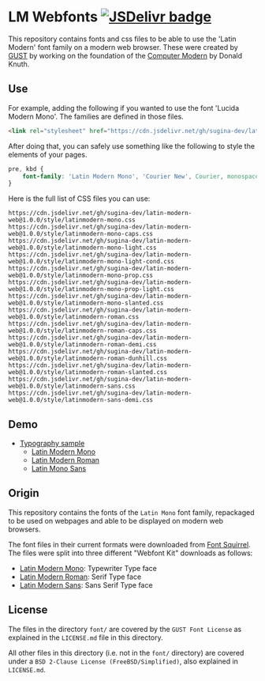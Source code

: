 # LM Webfonts [![JSDelivr badge](https://data.jsdelivr.com/v1/package/gh/sugina-dev/latin-modern-web/badge)](https://www.jsdelivr.com/package/gh/sugina-dev/latin-modern-web)

This repository contains fonts and css files to be able to use the
'Latin Modern' font family on a modern web browser. These were created
by [GUST][1] by working on the foundation of the [Computer Modern][2] by
Donald Knuth.

## Use
For example, adding the following if you wanted to use the font 'Lucida
Modern Mono'. The families are defined in those files.

```html
<link rel="stylesheet" href="https://cdn.jsdelivr.net/gh/sugina-dev/latin-modern-web@1.0.0/style/latinmodern-mono.css" />
```

After doing that, you can safely use something like the following to
style the elements of your pages.

```css
pre, kbd {
    font-family: 'Latin Modern Mono', 'Courier New', Courier, monospace;
}
```

Here is the full list of CSS files you can use:

```
https://cdn.jsdelivr.net/gh/sugina-dev/latin-modern-web@1.0.0/style/latinmodern-mono.css
https://cdn.jsdelivr.net/gh/sugina-dev/latin-modern-web@1.0.0/style/latinmodern-mono-caps.css
https://cdn.jsdelivr.net/gh/sugina-dev/latin-modern-web@1.0.0/style/latinmodern-mono-light.css
https://cdn.jsdelivr.net/gh/sugina-dev/latin-modern-web@1.0.0/style/latinmodern-mono-light-cond.css
https://cdn.jsdelivr.net/gh/sugina-dev/latin-modern-web@1.0.0/style/latinmodern-mono-prop.css
https://cdn.jsdelivr.net/gh/sugina-dev/latin-modern-web@1.0.0/style/latinmodern-mono-prop-light.css
https://cdn.jsdelivr.net/gh/sugina-dev/latin-modern-web@1.0.0/style/latinmodern-mono-slanted.css
https://cdn.jsdelivr.net/gh/sugina-dev/latin-modern-web@1.0.0/style/latinmodern-roman.css
https://cdn.jsdelivr.net/gh/sugina-dev/latin-modern-web@1.0.0/style/latinmodern-roman-caps.css
https://cdn.jsdelivr.net/gh/sugina-dev/latin-modern-web@1.0.0/style/latinmodern-roman-demi.css
https://cdn.jsdelivr.net/gh/sugina-dev/latin-modern-web@1.0.0/style/latinmodern-roman-dunhill.css
https://cdn.jsdelivr.net/gh/sugina-dev/latin-modern-web@1.0.0/style/latinmodern-roman-slanted.css
https://cdn.jsdelivr.net/gh/sugina-dev/latin-modern-web@1.0.0/style/latinmodern-sans.css
https://cdn.jsdelivr.net/gh/sugina-dev/latin-modern-web@1.0.0/style/latinmodern-sans-demi.css
```

## Demo
- [Typography sample](https://sgn.shn.hk/latin-modern-web/samples/)
    - [Latin Modern Mono](https://sgn.shn.hk/latin-modern-web/samples/mono.html)
    - [Latin Modern Roman](https://sgn.shn.hk/latin-modern-web/samples/roman.html)
    - [Latin Mono Sans](https://sgn.shn.hk/latin-modern-web/samples/sans.html)

## Origin
This repository contains the fonts of the `Latin Mono` font family,
repackaged to be used on webpages and able to be displayed on modern web
browsers.

The font files in their current formats were downloaded from [Font
Squirrel][3]. The files were split into three different "Webfont Kit"
downloads as follows:

- [Latin Modern Mono][4]: Typewriter Type face
- [Latin Modern Roman][5]: Serif Type face
- [Latin Modern Sans][6]: Sans Serif Type face

## License
The files in the directory `font/` are covered by the `GUST Font License`
as explained in the `LICENSE.md` file in this directory.

All other files in this directory (i.e. not in the `font/` directory)
are covered under a `BSD 2-Clause License (FreeBSD/Simplified)`, also
explained in `LICENSE.md`.

[1]: http://www.gust.org.pl
[2]: https://en.wikipedia.org/wiki/Computer_Modern
[3]: http://www.fontsquirrel.com/
[4]: http://www.fontsquirrel.com/fonts/Latin-Modern-Mono
[5]: http://www.fontsquirrel.com/fonts/Latin-Modern-Roman
[6]: http://www.fontsquirrel.com/fonts/Latin-Modern-Sans
